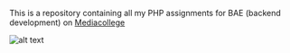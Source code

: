 This is a repository containing all my PHP assignments for BAE (backend development) on [Mediacollege](https://www.ma-web.nl/)

![alt text](https://www.ma-web.nl/static/vector/Logo_blok.svg)